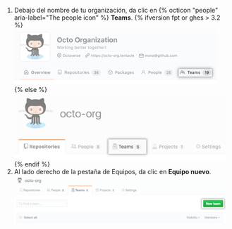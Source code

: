 1. Debajo del nombre de tu organización, da clic en
{% octicon "people" aria-label="The people icon" %} **Teams**.
  {% ifversion fpt or ghes > 3.2 %}
  ![Pestaña de equipos](/assets/images/help/organizations/organization-teams-tab-with-overview.png)
  {% else %}
  ![Pestaña de equipos](/assets/images/help/organizations/organization-teams-tab.png)
  {% endif %}
1. Al lado derecho de la pestaña de Equipos, da clic en **Equipo nuevo**. ![Botón de equipo nuevo](/assets/images/help/teams/new-team-button.png)
